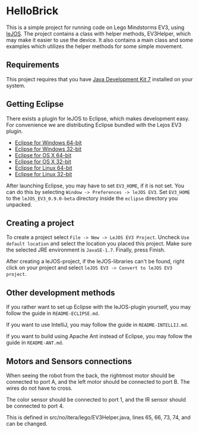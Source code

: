 # HelloBrick

This is a simple project for running code on Lego Mindstorms EV3, using
[leJOS][lejos]. The project contains a class with helper methods, EV3Helper,
which may make it easier to use the device. It also contains a main class and
some examples which utilizes the helper methods for some simple movement.

[lejos]: http://www.lejos.org/ev3/docs/

## Requirements

This project requires that you have [Java Development Kit 7][jdk7] installed on
your system.

[jdk7]: http://www.oracle.com/technetwork/java/javase/downloads/jdk7-downloads-1880260.html

## Getting Eclipse

There exists a plugin for leJOS to Eclipse, which makes development easy. For
convenience we are distributing Eclipse bundled with the Lejos EV3 plugin.

- [Eclipse for Windows 64-bit](http://www.aaberge.net/stuff/eclipse/eclipse-java-luna-SR2-win32-x86_64.zip)
- [Eclipse for Windows 32-bit](http://www.aaberge.net/stuff/eclipse/eclipse-java-luna-SR2-win32.zip)
- [Eclipse for OS X 64-bit](http://www.aaberge.net/stuff/eclipse/eclipse-java-luna-SR2-macosx-cocoa-x86_64.zip)
- [Eclipse for OS X 32-bit](http://www.aaberge.net/stuff/eclipse/eclipse-java-luna-SR2-macosx-cocoa.zip)
- [Eclipse for Linux 64-bit](http://www.aaberge.net/stuff/eclipse/eclipse-java-luna-SR2-linux-gtk-x86_64.tar.gz)
- [Eclipse for Linux 32-bit](http://www.aaberge.net/stuff/eclipse/eclipse-java-luna-SR2-linux-gtk.tar.gz)

After launching Eclipse, you may have to set `EV3_HOME`, if it is not set. You
can do this by selecting `Window -> Preferences -> leJOS EV3`. Set `EV3_HOME`
to the `leJOS_EV3_0.9.0-beta` directory inside the `eclipse` directory you
unpacked.

## Creating a project

To create a project select `File -> New -> LeJOS EV3 Project`. Uncheck `Use
default location` and select the location you placed this project. Make sure
the selected JRE environment is `JavaSE-1.7`. Finally, press Finish.

After creating a leJOS-project, if the leJOS-libraries can't be found, right
click on your project and select `leJOS EV3 -> Convert to leJOS EV3 project`.

## Other development methods

If you rather want to set up Eclipse with the leJOS-plugin yourself, you may follow the guide in `README-ECLIPSE.md`.

If you want to use IntelliJ, you may follow the guide in `README-INTELLIJ.md`.

If you want to build using Apache Ant instead of Eclipse, you may follow the guide in `README-ANT.md`.

## Motors and Sensors connections

When seeing the robot from the back, the rightmost motor should be connected to port A, and the left motor should be connected to port B. The wires do not have to cross. 

The color sensor should be connected to port 1, and the IR sensor should be connected to port 4.

This is defined in src/no/itera/lego/EV3Helper.java, lines 65, 66, 73, 74, and can be changed.

